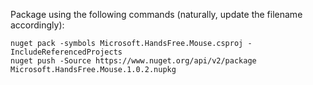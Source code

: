 Package using the following commands (naturally, update the filename accordingly):

    nuget pack -symbols Microsoft.HandsFree.Mouse.csproj -IncludeReferencedProjects
    nuget push -Source https://www.nuget.org/api/v2/package Microsoft.HandsFree.Mouse.1.0.2.nupkg